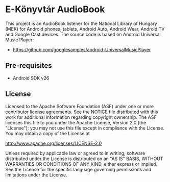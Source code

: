 E-Könyvtár AudioBook
====================

This project is an AudioBook listener for the National Library of Hungary (MEK) for
Android phones, tablets, Android Auto, Android Wear, Android TV and Google Cast devices.
The source code is based on Android Universal Music Player:
 - https://github.com/googlesamples/android-UniversalMusicPlayer


Pre-requisites
--------------
- Android SDK v26


License
-------
Licensed to the Apache Software Foundation (ASF) under one or more contributor
license agreements.  See the NOTICE file distributed with this work for
additional information regarding copyright ownership.  The ASF licenses this
file to you under the Apache License, Version 2.0 (the "License"); you may not
use this file except in compliance with the License.  You may obtain a copy of
the License at

  http://www.apache.org/licenses/LICENSE-2.0

Unless required by applicable law or agreed to in writing, software
distributed under the License is distributed on an "AS IS" BASIS, WITHOUT
WARRANTIES OR CONDITIONS OF ANY KIND, either express or implied.  See the
License for the specific language governing permissions and limitations under
the License.
